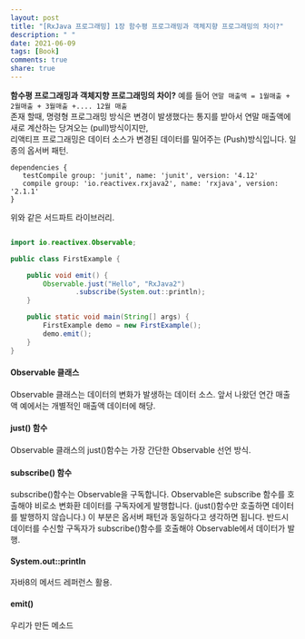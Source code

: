 ```yaml
---
layout: post
title: "[RxJava 프로그래밍] 1장 함수평 프로그래밍과 객체지향 프로그래밍의 차이?"
description: " "
date: 2021-06-09
tags: [Book]
comments: true
share: true
---
```


 **함수평 프로그래밍과 객체지향 프로그래밍의 차이?**
 예를 들어
 `연말 매출액 = 1월매출 + 2월매출 + 3월매출 +.... 12월 매출`  
 존재 할때, 명령형 프로그래밍 방식은 변경이 발생했다는 통지를 받아서 연말 매출액에 새로 계산하는 당겨오는 (pull)방식이지만,  
 리액티프 프로그래밍은 데이터 소스가 변경된 데이터를 밀어주는 (Push)방식입니다. 일종의 옵서버 패턴.

 ```
 dependencies {
    testCompile group: 'junit', name: 'junit', version: '4.12'
    compile group: 'io.reactivex.rxjava2', name: 'rxjava', version: '2.1.1'
}
 ```

위와 같은 서드파트 라이브러리.

```java

import io.reactivex.Observable;

public class FirstExample {

    public void emit() {
        Observable.just("Hello", "RxJava2")
                .subscribe(System.out::println);
    }

    public static void main(String[] args) {
        FirstExample demo = new FirstExample();
        demo.emit();
    }
}

```


#### Observable 클래스

Observable 클래스는 데이터의 변화가 발생하는 데이터 소스. 앞서 나왔던 연간 매출액 예에서는 개별적인 매출액 데이터에 해당.  

#### just() 함수
Observable 클래스의 just()함수는 가장 간단한 Observable 선언 방식.

#### subscribe() 함수
subscribe()함수는 Observable을 구독합니다. Observable은 subscribe 함수를 호출해야 비로소 변화환 데이터를 구독자에게 발행합니다. (just()함수만 호출하면 데이터를 발행하지 않습니다.) 이 부분은 옵서버 패턴과 동일하다고 생각하면 됩니다. 반드시 데이터를 수신할 구독자가 subscribe()함수를 호출해야 Observable에서 데이터가 발행.

#### System.out::println

자바8의 메서드 레퍼런스 활용.

#### emit()
우리가 만든 메소드
